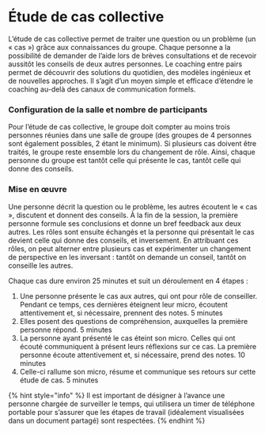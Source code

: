 # Étude de cas collective

L’étude de cas collective permet de traiter une question ou un problème \(un « cas »\) grâce aux connaissances du groupe. Chaque personne a la possibilité de demander de l’aide lors de brèves consultations et de recevoir aussitôt les conseils de deux autres personnes. Le coaching entre pairs permet de découvrir des solutions du quotidien, des modèles ingénieux et de nouvelles approches. Il s’agit d’un moyen simple et efficace d’étendre le coaching au-delà des canaux de communication formels.

### Configuration de la salle et nombre de participants

Pour l’étude de cas collective, le groupe doit compter au moins trois personnes réunies dans une salle de groupe \(des groupes de 4 personnes sont également possibles, 2 étant le minimum\). Si plusieurs cas doivent être traités, le groupe reste ensemble lors du changement de rôle. Ainsi, chaque personne du groupe est tantôt celle qui présente le cas, tantôt celle qui donne des conseils.

### Mise en œuvre

Une personne décrit la question ou le problème, les autres écoutent le « cas », discutent et donnent des conseils. À la fin de la session, la première personne formule ses conclusions et donne un bref feedback aux deux autres. Les rôles sont ensuite échangés et la personne qui présentait le cas devient celle qui donne des conseils, et inversement. En attribuant ces rôles, on peut alterner entre plusieurs cas et expérimenter un changement de perspective en les inversant : tantôt on demande un conseil, tantôt on conseille les autres.

Chaque cas dure environ 25 minutes et suit un déroulement en 4 étapes :

1. Une personne présente le cas aux autres, qui ont pour rôle de conseiller. Pendant ce temps, ces dernières éteignent leur micro, écoutent attentivement et, si nécessaire, prennent des notes. 5 minutes
2. Elles posent des questions de compréhension, auxquelles la première personne répond. 5 minutes
3. La personne ayant présenté le cas éteint son micro. Celles qui ont écouté communiquent à présent leurs réflexions sur ce cas. La première personne écoute attentivement et, si nécessaire, prend des notes. 10 minutes
4. Celle-ci rallume son micro, résume et communique ses retours sur cette étude de cas. 5 minutes

{% hint style="info" %}
Il est important de désigner à l’avance une personne chargée de surveiller le temps, qui utilisera un timer de téléphone portable pour s’assurer que les étapes de travail \(idéalement visualisées dans un document partagé\) sont respectées.
{% endhint %}

